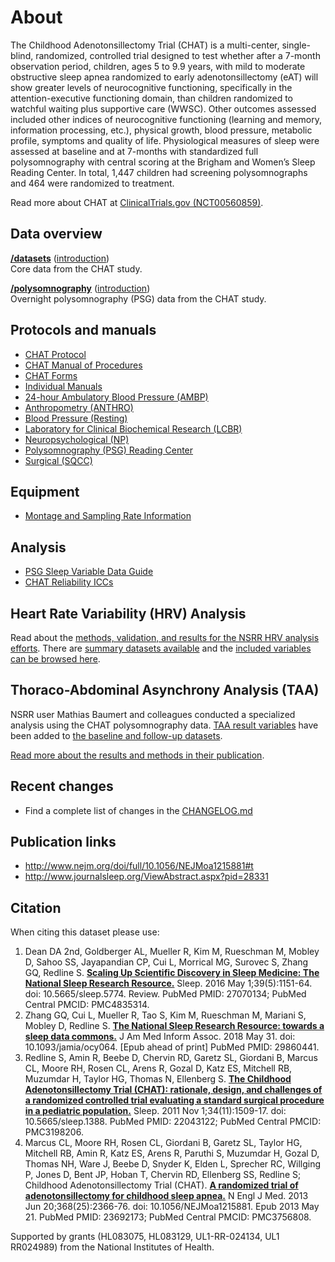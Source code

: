 # About

The Childhood Adenotonsillectomy Trial (CHAT) is a multi-center, single-blind, randomized, controlled trial designed to test whether after a 7-month observation period, children, ages 5 to 9.9 years,  with mild to moderate obstructive sleep apnea randomized to early adenotonsillectomy (eAT) will show greater levels of neurocognitive functioning, specifically in the attention-executive functioning domain, than children randomized to watchful waiting plus supportive care (WWSC). Other outcomes assessed included other indices of neurocognitive functioning (learning and memory, information processing, etc.), physical growth, blood pressure, metabolic profile, symptoms and quality of life. Physiological measures of sleep were assessed at baseline and at 7-months with standardized full polysomnography with central scoring at the Brigham and Women’s Sleep Reading Center. In total, 1,447 children had screening polysomnographs and 464 were randomized to treatment.

Read more about CHAT at [ClinicalTrials.gov (NCT00560859)](http://clinicaltrials.gov/show/NCT00560859).

## Data overview

**[/datasets](:files_path:/datasets)** ([introduction](:pages_path:/dataset-introduction.md)) <br/> Core data from the CHAT study.

**[/polysomnography](:files_path:/polysomnography)** ([introduction](:pages_path:/polysomnography-introduction.md))<br/> Overnight polysomnography (PSG) data from the CHAT study.

## Protocols and manuals

- [CHAT Protocol](:files_path:/documentation?f=CHAT_Protocol.pdf)
- [CHAT Manual of Procedures](:files_path:/documentation?f=CHAT_Manual_of_Procedures.pdf)
- [CHAT Forms](:files_path:/forms)
- [Individual Manuals](:pages_path:/manuals/manuals-toc.md)
- [24-hour Ambulatory Blood Pressure (AMBP)](:pages_path:/manuals/ambulatory-blood-pressure/1-00-ambp-toc.md)
- [Anthropometry (ANTHRO)](:pages_path:/manuals/anthropometry/2-00-anthro-toc.md)
- [Blood Pressure (Resting)](:pages_path:/manuals/resting-blood-pressure/3-00-resting-toc.md)
- [Laboratory for Clinical Biochemical Research (LCBR)](:pages_path:/manuals/laboratory-for-clinical-biomedical-research/4-00-lcbr-toc.md)
- [Neuropsychological (NP)](:pages_path:/manuals/neuropsychology/5-00-neuropsychology-toc.md)
- [Polysomnography (PSG) Reading Center](:pages_path:/manuals/polysomnography-reading-center/6-00-mop-toc.md)
- [Surgical (SQCC)](:pages_path:/manuals/surgical-quality-control-core/7-00-sqcc-toc.md)

## Equipment
- [Montage and Sampling Rate Information](:pages_path:/equipment/montage-and-sampling-rate-information.md)

## Analysis

- [PSG Sleep Variable Data Guide](:pages_path:/psg-data-guide/3-00-psg-data-guide-toc.md)
- [CHAT Reliability ICCs](:pages_path:/4-reliability-chat.md)

## Heart Rate Variability (HRV) Analysis

Read about the [methods, validation, and results for the NSRR HRV analysis efforts](:pages_path:/hrv-analysis.md). There are [summary datasets available](:files_path:/datasets/hrv-analysis) and the [included variables can be browsed here](https://www.sleepdata.org/datasets/chat/variables?folder=HRV+Analysis).

## Thoraco-Abdominal Asynchrony Analysis (TAA)

NSRR user Mathias Baumert and colleagues conducted a specialized analysis using the CHAT polysomnography data. [TAA result variables](https://sleepdata.org/datasets/chat/variables?utf8=✓&folder=Sleep%2FThoraco-abdominal+Asynchrony) have been added to [the baseline and follow-up datasets](:files_path:/datasets).

[Read more about the results and methods in their publication](http://erj.ersjournals.com/content/early/2016/11/03/13993003.01177-2016).

## Recent changes

- Find a complete list of changes in the [CHANGELOG.md](:pages_path:/CHANGELOG.md)

## Publication links

- http://www.nejm.org/doi/full/10.1056/NEJMoa1215881#t
- http://www.journalsleep.org/ViewAbstract.aspx?pid=28331

## Citation

When citing this dataset please use:

1. Dean DA 2nd, Goldberger AL, Mueller R, Kim M, Rueschman M, Mobley D, Sahoo SS, Jayapandian CP, Cui L, Morrical MG, Surovec S, Zhang GQ, Redline S. [**Scaling Up Scientific Discovery in Sleep Medicine: The National Sleep Research Resource.**](https://www.ncbi.nlm.nih.gov/pubmed/27070134) Sleep. 2016 May 1;39(5):1151-64. doi: 10.5665/sleep.5774. Review. PubMed PMID: 27070134; PubMed Central PMCID: PMC4835314.
2. Zhang GQ, Cui L, Mueller R, Tao S, Kim M, Rueschman M, Mariani S, Mobley D, Redline S. [**The National Sleep Research Resource: towards a sleep data commons.**](https://www.ncbi.nlm.nih.gov/pubmed/29860441) J Am Med Inform Assoc. 2018 May 31. doi: 10.1093/jamia/ocy064. [Epub ahead of print] PubMed PMID: 29860441.
3. Redline S, Amin R, Beebe D, Chervin RD, Garetz SL, Giordani B, Marcus CL, Moore RH, Rosen CL, Arens R, Gozal D, Katz ES, Mitchell RB, Muzumdar H, Taylor HG, Thomas N, Ellenberg S. [**The Childhood Adenotonsillectomy Trial (CHAT): rationale, design, and challenges of a randomized controlled trial evaluating a standard surgical procedure in a pediatric population.**](http://www.ncbi.nlm.nih.gov/pubmed/22043122) Sleep. 2011 Nov 1;34(11):1509-17. doi: 10.5665/sleep.1388. PubMed PMID: 22043122; PubMed Central PMCID: PMC3198206.
4. Marcus CL, Moore RH, Rosen CL, Giordani B, Garetz SL, Taylor HG, Mitchell RB, Amin R, Katz ES, Arens R, Paruthi S, Muzumdar H, Gozal D, Thomas NH, Ware J, Beebe D, Snyder K, Elden L, Sprecher RC, Willging P, Jones D, Bent JP, Hoban T, Chervin RD, Ellenberg SS, Redline S; Childhood Adenotonsillectomy Trial (CHAT). [**A randomized trial of adenotonsillectomy for childhood sleep apnea.**](http://www.ncbi.nlm.nih.gov/pubmed/23692173) N Engl J Med. 2013 Jun 20;368(25):2366-76. doi: 10.1056/NEJMoa1215881. Epub 2013 May 21. PubMed PMID: 23692173; PubMed Central PMCID: PMC3756808.

Supported by grants (HL083075, HL083129, UL1-RR-024134, UL1 RR024989) from the National Institutes of Health.
